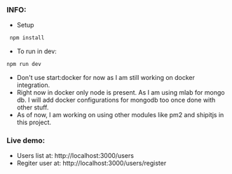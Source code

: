 ### INFO: ###

- Setup
```bash
 npm install
 ```
- To run in dev:
 ```bash
 npm run dev
 ```
- Don't use start:docker for now as I am still working on docker integration.
- Right now in docker only node is present. As I am using mlab for mongo db. I will add docker configurations for mongodb too once done with other stuff.
- As of now, I am working on using other modules like pm2 and shipitjs in this project.

### Live demo: ###

- Users list at: http://localhost:3000/users
- Regiter user at: http://localhost:3000/users/register